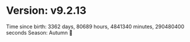 # Version: v9.2.13
Time since birth: 3362 days, 80689 hours, 4841340 minutes, 290480400 seconds
Season: Autumn 🍁
